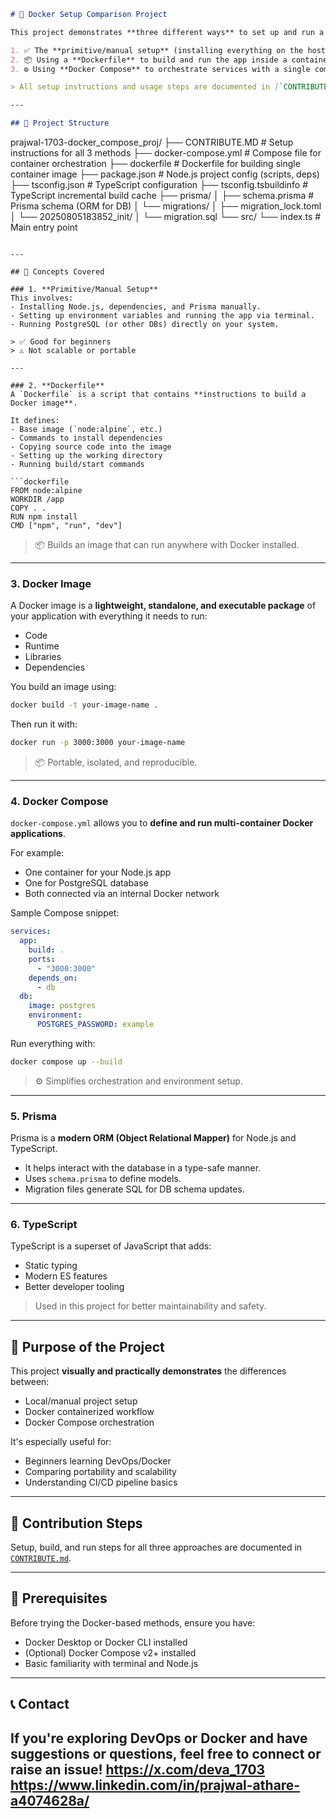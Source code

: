 ```md
# 🐳 Docker Setup Comparison Project

This project demonstrates **three different ways** to set up and run a Node.js (TypeScript + Prisma) application:

1. ✅ The **primitive/manual setup** (installing everything on the host machine).
2. 📦 Using a **Dockerfile** to build and run the app inside a container.
3. ⚙️ Using **Docker Compose** to orchestrate services with a single command.

> All setup instructions and usage steps are documented in [`CONTRIBUTE.md`](./CONTRIBUTE.md)

---

## 📁 Project Structure

```

prajwal-1703-docker\_compose\_proj/
├── CONTRIBUTE.MD             # Setup instructions for all 3 methods
├── docker-compose.yml        # Compose file for container orchestration
├── dockerfile                # Dockerfile for building single container image
├── package.json              # Node.js project config (scripts, deps)
├── tsconfig.json             # TypeScript configuration
├── tsconfig.tsbuildinfo      # TypeScript incremental build cache
├── prisma/
│   ├── schema.prisma         # Prisma schema (ORM for DB)
│   └── migrations/
│       ├── migration\_lock.toml
│       └── 20250805183852\_init/
│           └── migration.sql
└── src/
└── index.ts              # Main entry point

````

---

## 📘 Concepts Covered

### 1. **Primitive/Manual Setup**
This involves:
- Installing Node.js, dependencies, and Prisma manually.
- Setting up environment variables and running the app via terminal.
- Running PostgreSQL (or other DBs) directly on your system.

> ✅ Good for beginners  
> ⚠️ Not scalable or portable

---

### 2. **Dockerfile**
A `Dockerfile` is a script that contains **instructions to build a Docker image**.

It defines:
- Base image (`node:alpine`, etc.)
- Commands to install dependencies
- Copying source code into the image
- Setting up the working directory
- Running build/start commands

```dockerfile
FROM node:alpine
WORKDIR /app
COPY . .
RUN npm install
CMD ["npm", "run", "dev"]
````

> 📦 Builds an image that can run anywhere with Docker installed.

---

### 3. **Docker Image**

A Docker image is a **lightweight, standalone, and executable package** of your application with everything it needs to run:

* Code
* Runtime
* Libraries
* Dependencies

You build an image using:

```bash
docker build -t your-image-name .
```

Then run it with:

```bash
docker run -p 3000:3000 your-image-name
```

> 📦 Portable, isolated, and reproducible.

---

### 4. **Docker Compose**

`docker-compose.yml` allows you to **define and run multi-container Docker applications**.

For example:

* One container for your Node.js app
* One for PostgreSQL database
* Both connected via an internal Docker network

Sample Compose snippet:

```yaml
services:
  app:
    build: .
    ports:
      - "3000:3000"
    depends_on:
      - db
  db:
    image: postgres
    environment:
      POSTGRES_PASSWORD: example
```

Run everything with:

```bash
docker compose up --build
```

> ⚙️ Simplifies orchestration and environment setup.

---

### 5. **Prisma**

Prisma is a **modern ORM (Object Relational Mapper)** for Node.js and TypeScript.

* It helps interact with the database in a type-safe manner.
* Uses `schema.prisma` to define models.
* Migration files generate SQL for DB schema updates.

---

### 6. **TypeScript**

TypeScript is a superset of JavaScript that adds:

* Static typing
* Modern ES features
* Better developer tooling

> Used in this project for better maintainability and safety.

---

## 🎯 Purpose of the Project

This project **visually and practically demonstrates** the differences between:

* Local/manual project setup
* Docker containerized workflow
* Docker Compose orchestration

It's especially useful for:

* Beginners learning DevOps/Docker
* Comparing portability and scalability
* Understanding CI/CD pipeline basics

---

## 🔗 Contribution Steps

Setup, build, and run steps for all three approaches are documented in [`CONTRIBUTE.md`](./CONTRIBUTE.md).

---

## 📌 Prerequisites

Before trying the Docker-based methods, ensure you have:

* Docker Desktop or Docker CLI installed
* (Optional) Docker Compose v2+ installed
* Basic familiarity with terminal and Node.js

---

## 📞 Contact

If you're exploring DevOps or Docker and have suggestions or questions, feel free to connect or raise an issue!
https://x.com/deva_1703
https://www.linkedin.com/in/prajwal-athare-a4074628a/
---


